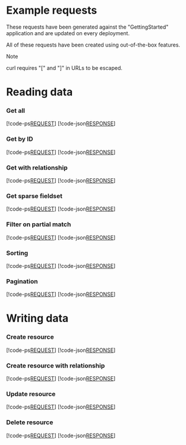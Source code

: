 # Example requests

These requests have been generated against the "GettingStarted" application and are updated on every deployment.

All of these requests have been created using out-of-the-box features.

> [!NOTE]
> curl requires "[" and "]" in URLs to be escaped.

# Reading data

### Get all

[!code-ps[REQUEST](001_GET_Books.ps1)]
[!code-json[RESPONSE](001_GET_Books_Response.json)]

### Get by ID

[!code-ps[REQUEST](002_GET_Person-by-ID.ps1)]
[!code-json[RESPONSE](002_GET_Person-by-ID_Response.json)]

### Get with relationship

[!code-ps[REQUEST](003_GET_Books-including-Author.ps1)]
[!code-json[RESPONSE](003_GET_Books-including-Author_Response.json)]

### Get sparse fieldset

[!code-ps[REQUEST](004_GET_Books-PublishYear.ps1)]
[!code-json[RESPONSE](004_GET_Books-PublishYear_Response.json)]

### Filter on partial match

[!code-ps[REQUEST](005_GET_People-Filter_Partial.ps1)]
[!code-json[RESPONSE](005_GET_People-Filter_Partial_Response.json)]

### Sorting

[!code-ps[REQUEST](006_GET_Books-sorted-by-PublishYear-descending.ps1)]
[!code-json[RESPONSE](006_GET_Books-sorted-by-PublishYear-descending_Response.json)]

### Pagination

[!code-ps[REQUEST](007_GET_Books-paginated.ps1)]
[!code-json[RESPONSE](007_GET_Books-paginated_Response.json)]

# Writing data

### Create resource

[!code-ps[REQUEST](010_CREATE_Person.ps1)]
[!code-json[RESPONSE](010_CREATE_Person_Response.json)]

### Create resource with relationship

[!code-ps[REQUEST](011_CREATE_Book-with-Author.ps1)]
[!code-json[RESPONSE](011_CREATE_Book-with-Author_Response.json)]

### Update resource

[!code-ps[REQUEST](012_PATCH_Book.ps1)]
[!code-json[RESPONSE](012_PATCH_Book_Response.json)]

### Delete resource

[!code-ps[REQUEST](013_DELETE_Book.ps1)]
[!code-json[RESPONSE](013_DELETE_Book_Response.json)]
